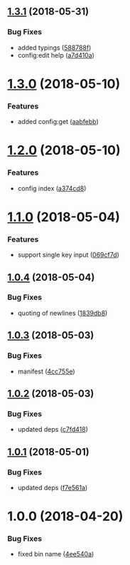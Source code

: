 <a name="1.3.1"></a>
## [1.3.1](https://github.com/heroku/heroku-cli-plugin-config/compare/v1.3.0...v1.3.1) (2018-05-31)


### Bug Fixes

* added typings ([588788f](https://github.com/heroku/heroku-cli-plugin-config/commit/588788f))
* config:edit help ([a7d410a](https://github.com/heroku/heroku-cli-plugin-config/commit/a7d410a))

<a name="1.3.0"></a>
# [1.3.0](https://github.com/heroku/heroku-cli-plugin-config/compare/v1.2.0...v1.3.0) (2018-05-10)


### Features

* added config:get ([aabfebb](https://github.com/heroku/heroku-cli-plugin-config/commit/aabfebb))

<a name="1.2.0"></a>
# [1.2.0](https://github.com/heroku/heroku-cli-plugin-config/compare/v1.1.0...v1.2.0) (2018-05-10)


### Features

* config index ([a374cd8](https://github.com/heroku/heroku-cli-plugin-config/commit/a374cd8))

<a name="1.1.0"></a>
# [1.1.0](https://github.com/heroku/heroku-cli-plugin-config/compare/v1.0.4...v1.1.0) (2018-05-04)


### Features

* support single key input ([069cf7d](https://github.com/heroku/heroku-cli-plugin-config/commit/069cf7d))

<a name="1.0.4"></a>
## [1.0.4](https://github.com/heroku/heroku-cli-plugin-config/compare/v1.0.3...v1.0.4) (2018-05-04)


### Bug Fixes

* quoting of newlines ([1839db8](https://github.com/heroku/heroku-cli-plugin-config/commit/1839db8))

<a name="1.0.3"></a>
## [1.0.3](https://github.com/heroku/heroku-cli-plugin-config/compare/v1.0.2...v1.0.3) (2018-05-03)


### Bug Fixes

* manifest ([4cc755e](https://github.com/heroku/heroku-cli-plugin-config/commit/4cc755e))

<a name="1.0.2"></a>
## [1.0.2](https://github.com/heroku/heroku-cli-plugin-config/compare/v1.0.1...v1.0.2) (2018-05-03)


### Bug Fixes

* updated deps ([c7fd418](https://github.com/heroku/heroku-cli-plugin-config/commit/c7fd418))

<a name="1.0.1"></a>
## [1.0.1](https://github.com/heroku/heroku-cli-plugin-config/compare/v1.0.0...v1.0.1) (2018-05-01)


### Bug Fixes

* updated deps ([f7e561a](https://github.com/heroku/heroku-cli-plugin-config/commit/f7e561a))

<a name="1.0.0"></a>
# 1.0.0 (2018-04-20)


### Bug Fixes

* fixed bin name ([4ee540a](https://github.com/heroku/heroku-cli-plugin-config/commit/4ee540a))
